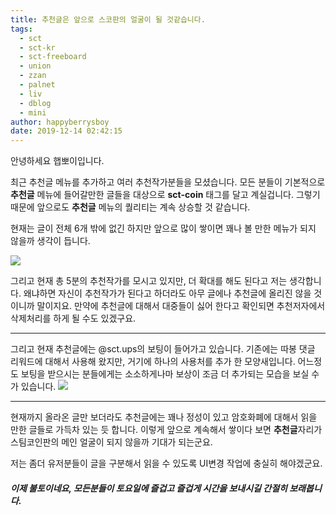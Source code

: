 ```yaml
---
title: 추천글은 앞으로 스코판의 얼굴이 될 것같습니다.
tags:
  - sct
  - sct-kr
  - sct-freeboard
  - union
  - zzan
  - palnet
  - liv
  - dblog
  - mini
author: happyberrysboy
date: 2019-12-14 02:42:15
---
```


안녕하세요 햅뽀이입니다.

최근 추천글 메뉴를 추가하고 여러 추천작가분들을 모셨습니다. 모든 분들이 기본적으로 **추천글** 메뉴에 들어갈만한 글들을 대상으로 **sct-coin** 태그를 달고 계실겁니다. 그렇기 때문에 앞으로도 **추천글** 메뉴의 퀄리티는 계속 상승할 것 같습니다.

현재는 글이 전체 6개 밖에 없긴 하지만 앞으로 많이 쌓이면 꽤나 볼 만한 메뉴가 되지 않을까 생각이 듭니다. 

![](https://cdn.steemitimages.com/DQmRBhELfYyZhCo3oPSSndfAxXoBUMWyPzG88zzSMvpgFN9/image.png)


그리고 현재 총 5분의 추천작가를 모시고 있지만, 더 확대를 해도 된다고 저는 생각합니다. 왜냐하면 자신이 추천작가가 된다고 하더라도 아무 글에나 추천글에 올리진 않을 것이니까 말이지요. 만약에 추천글에 대해서 대중들이 싫어 한다고 확인되면 추천저자에서 삭제처리를 하게 될 수도 있겠구요.

___

그리고 현재 추천글에는 @sct.ups의 보팅이 들어가고 있습니다. 기존에는 따봉 댓글 리워드에 대해서 사용해 왔지만, 거기에 하나의 사용처를 추가 한 모양새입니다. 어느정도 보팅을 받으시는 분들에게는 소소하게나마 보상이 조금 더 추가되는 모습을 보실 수가 있습니다.
![](https://cdn.steemitimages.com/DQmc6sG8UhmLAAhvnuTSEV4ZNRGJ3S2H9t75HrQetHVxHdE/image.png)

___

현재까지 올라온 글만 보더라도 추천글에는 꽤나 정성이 있고 암호화폐에 대해서 읽을 만한 글들로 가득차 있는 듯 합니다. 이렇게 앞으로 계속해서 쌓이다 보면 **추천글**자리가 스팀코인판의 메인 얼굴이 되지 않을까 기대가 되는군요. 

저는 좀더 유저분들이 글을 구분해서 읽을 수 있도록 UI변경 작업에 충실히 해야겠군요. 

##### 이제 불토이네요, 모든분들이 토요일에 즐겁고 즐겁게 시간을 보내시길 간절히 보래봅니다.